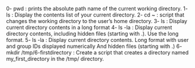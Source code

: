 0- pwd : prints the absolute path name of the current working directory.
1- ls : Display the contents list of your current directory.
2- cd ~ : script that changes the working directory to the user’s home directory.
3- ls : Display current directory contents in a long format
4- ls -la : Display current directory contents, including hidden files (starting with .). Use the long format.
5- ls -la : Display current directory contents.
Long format
with user and group IDs displayed numerically
And hidden files (starting with .)
6- mkdir /tmp/6-firstdirectory : Create a script that creates a directory named my_first_directory in the /tmp/ directory.
